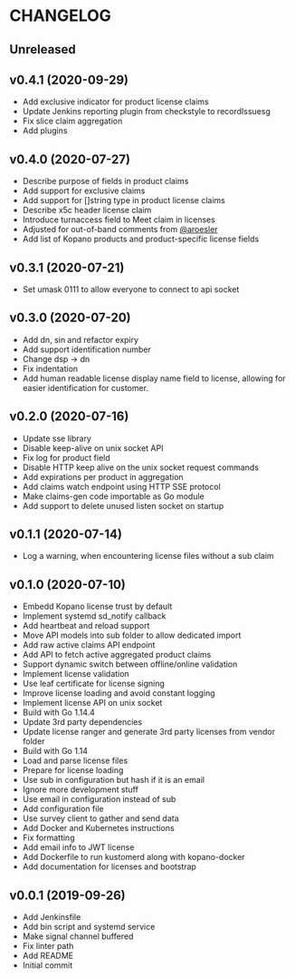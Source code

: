 # CHANGELOG

## Unreleased



## v0.4.1 (2020-09-29)

- Add exclusive indicator for product license claims
- Update Jenkins reporting plugin from checkstyle to recordIssuesg
- Fix slice claim aggregation
- Add plugins


## v0.4.0 (2020-07-27)

- Describe purpose of fields in product claims
- Add support for exclusive claims
- Add support for []string type in product license claims
- Describe x5c header license claim
- Introduce turnaccess field to Meet claim in licenses
- Adjusted for out-of-band comments from [@aroesler](https://stash.kopano.io/aroesler/)
- Add list of Kopano products and product-specific license fields


## v0.3.1 (2020-07-21)

- Set umask 0111 to allow everyone to connect to api socket


## v0.3.0 (2020-07-20)

- Add dn, sin and refactor expiry
- Add support identification number
- Change dsp -> dn
- Fix indentation
- Add human readable license display name field to license, allowing for easier identification for customer.


## v0.2.0 (2020-07-16)

- Update sse library
- Disable keep-alive on unix socket API
- Fix log for product field
- Disable HTTP keep alive on the unix socket request commands
- Add expirations per product in aggregation
- Add claims watch endpoint using HTTP SSE protocol
- Make claims-gen code importable as Go module
- Add support to delete unused listen socket on startup


## v0.1.1 (2020-07-14)

- Log a warning, when encountering license files without a sub claim


## v0.1.0 (2020-07-10)

- Embedd Kopano license trust by default
- Implement systemd sd_notify callback
- Add heartbeat and reload support
- Move API models into sub folder to allow dedicated import
- Add raw active claims API endpoint
- Add API to fetch active aggregated product claims
- Support dynamic switch between offline/online validation
- Implement license validation
- Use leaf certificate for license signing
- Improve license loading and avoid constant logging
- Implement license API on unix socket
- Build with Go 1.14.4
- Update 3rd party dependencies
- Update license ranger and generate 3rd party licenses from vendor folder
- Build with Go 1.14
- Load and parse license files
- Prepare for license loading
- Use sub in configuration but hash if it is an email
- Ignore more development stuff
- Use email in configuration instead of sub
- Add configuration file
- Use survey client to gather and send data
- Add Docker and Kubernetes instructions
- Fix formatting
- Add email info to JWT license
- Add Dockerfile to run kustomerd along with kopano-docker
- Add documentation for licenses and bootstrap


## v0.0.1 (2019-09-26)

- Add Jenkinsfile
- Add bin script and systemd service
- Make signal channel buffered
- Fix linter path
- Add README
- Initial commit


